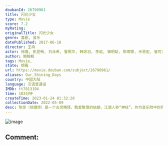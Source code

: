 ```yaml
---
doubanId: 26790961
title: 闪光少女
type: Movie
score: 7.2
myRating: 
originalTitle: 闪光少女
genre: 喜剧, 音乐
datePublished: 2017-06-18
director: 王冉
actor: 徐璐, 彭昱畅, 刘泳希, 鲁照华, 韩忠羽, 李诺, 骆明劼, 陈雨锶, 乐思宏, 崔可法, 陆建艺, 陈奕迅, 汤甄, 闫妮, 耿乐, 赵蕴卓, 蒋申, 许诗茵, 林津伊, 李全有, 吴玥嫱, 林慧, 初芊彤, 郑佾奇, 周刘欢
author: 鲍鲸鲸
tags: Movie, 
state: 想看
url: https://movie.douban.com/subject/26790961/
aliases: Our_Shining_Days
country: 中国大陆
language: 汉语普通话
IMDb: tt7013194
time: 103分钟
createTime: 2023-01-24 01:32:20
collectionDate: 2022-05-09
desc: 陈惊（徐璐饰）是一个古灵精怪、敢爱敢恨的姑娘，江湖人称“神经”。作为音乐附中的奇葩人物，陈惊人缘欠佳只有男闺蜜“油渣”（彭昱畅饰）甘愿为她鞍前马后。自信满满的陈惊恋上了校草师哥，不料却遭到校草的嘲笑和...
---
```


![image](p2494275431.jpg)

Comment: 
---

